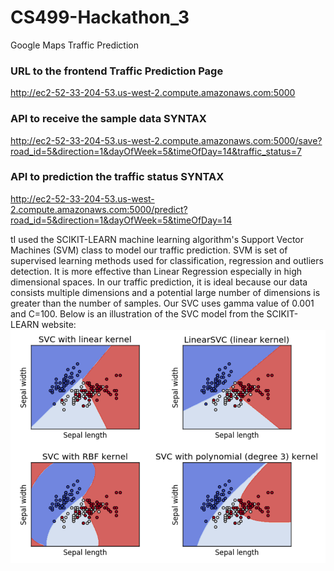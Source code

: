 # CS499-Hackathon_3
Google Maps Traffic Prediction



### URL to the frontend Traffic Prediction Page
http://ec2-52-33-204-53.us-west-2.compute.amazonaws.com:5000

 
 
 
### API to receive the sample data SYNTAX
http://ec2-52-33-204-53.us-west-2.compute.amazonaws.com:5000/save?road_id=5&direction=1&dayOfWeek=5&timeOfDay=14&traffic_status=7

### API to prediction the traffic status SYNTAX
http://ec2-52-33-204-53.us-west-2.compute.amazonaws.com:5000/predict?road_id=5&direction=1&dayOfWeek=5&timeOfDay=14


tI used the SCIKIT-LEARN machine learning algorithm's Support Vector Machines (SVM) class to model our traffic prediction.  SVM is set of supervised learning methods used for classification, regression and outliers detection.  It is more effective than Linear Regression especially in high dimensional spaces.  In our traffic prediction, it is ideal because our data consists multiple dimensions and a potential large number of dimensions is greater than the number of samples.  Our SVC uses gamma value of 0.001 and C=100.
Below is an illustration of the SVC model from the SCIKIT-LEARN website:
![](/svm_model.png)
